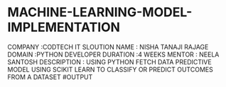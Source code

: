 # MACHINE-LEARNING-MODEL-IMPLEMENTATION
COMPANY :CODTECH IT SLOUTION 
NAME : NISHA TANAJI RAJAGE
DOMAIN :PYTHON DEVELOPER 
DURATION :4 WEEKS 
MENTOR : NEELA SANTOSH 
DESCRIPTION : USING PYTHON FETCH DATA PREDICTIVE MODEL USING SCIKIT LEARN TO CLASSIFY OR PREDICT OUTCOMES FROM A DATASET
#OUTPUT
